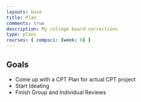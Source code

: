 ```yaml
---
layouts: base
title: Plan
comments: true
description: My college board corrections
type: plans
courses: { compsci: {week: 6} }
---
```

## Goals

- Come up with a CPT Plan for actual CPT project
- Start Ideating
- Finish Group and Individual Reviews